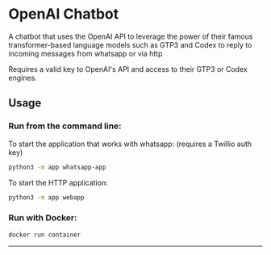 OpenAI Chatbot
==============================

A chatbot that uses the OpenAI API to leverage the power of their famous transformer-based language models such as GTP3 and Codex to reply to incoming messages from whatsapp or via http

Requires a valid key to OpenAI's API and access to their GTP3 or Codex engines.

Usage
---------

### Run from the command line:

To start the application that works with whatsapp: (requires a Twillio auth key)

```bash
python3 -m app whatsapp-app
```

To start the HTTP application:

```bash
python3 -m app webapp
```

### Run with Docker:

```bash
docker run container
```


--------